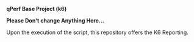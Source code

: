 **qPerf Base Project (k6)**

**Please Don't change Anything Here...**

Upon the execution of the script, this repository offers the K6 Reporting.


